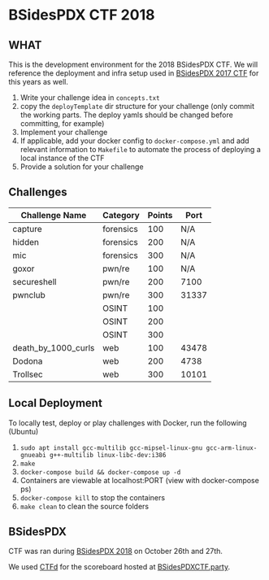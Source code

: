 # BSidesPDX CTF 2018

## WHAT

This is the development environment for the 2018 BSidesPDX CTF. We will reference the deployment and infra setup used in [BSidesPDX 2017 CTF](https://github.com/BSidesPDX/CTF-2017/tree/master/deployTemplate/src) for this years as well.

1. Write your challenge idea in `concepts.txt`
1. copy the `deployTemplate` dir structure for your challenge (only commit the working parts. The deploy yamls should be changed before committing, for example)
1. Implement your challenge
1. If applicable, add your docker config to `docker-compose.yml` and add relevant information to `Makefile` to automate the process of deploying a local instance of the CTF
1. Provide a solution for your challenge

## Challenges

| Challenge Name | Category  | Points | Port |
|----------------|-----------|--------|------|
| capture        | forensics | 100    | N/A  |
| hidden         | forensics | 200    | N/A  |
| mic            | forensics | 300    | N/A  |
| goxor          | pwn/re        | 100    | N/A  |
| secureshell    | pwn/re        | 200    | 7100 |
| pwnclub        | pwn/re        | 300    | 31337 |
|                | OSINT        | 100 | |
|                | OSINT        | 200 | |
|                | OSINT | 300 | |
| death_by_1000_curls | web | 100 | 43478|
| Dodona           | web | 200 | 4738 |
| Trollsec         | web | 300 | 10101|

## Local Deployment

To locally test, deploy or play challenges with Docker, run the following (Ubuntu)

1. `sudo apt install gcc-multilib gcc-mipsel-linux-gnu gcc-arm-linux-gnueabi g++-multilib linux-libc-dev:i386`
1. `make`
1. `docker-compose build && docker-compose up -d`
1. Containers are viewable at localhost:PORT (view with docker-compose ps)
1. `docker-compose kill` to stop the containers
1. `make clean` to clean the source folders

## BSidesPDX

CTF was ran during [BSidesPDX 2018](https://bsidespdx.org/events/2018/contests-events.html) on October 26th and 27th.

We used [CTFd](https://ctfd.io/) for the scoreboard hosted at [BSidesPDXCTF.party](https://bsidespdxctf.party/).
